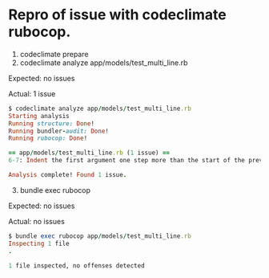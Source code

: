 # Repro of issue with codeclimate rubocop.

1. codeclimate prepare
2. codeclimate analyze app/models/test_multi_line.rb

Expected: no issues

Actual: 1 issue

```ruby
$ codeclimate analyze app/models/test_multi_line.rb
Starting analysis
Running structure: Done!
Running bundler-audit: Done!
Running rubocop: Done!

== app/models/test_multi_line.rb (1 issue) ==
6-7: Indent the first argument one step more than the start of the previous line. [rubocop]

Analysis complete! Found 1 issue.
```

3. bundle exec rubocop

Expected: no issues

Actual: no issues

```ruby
$ bundle exec rubocop app/models/test_multi_line.rb
Inspecting 1 file
.

1 file inspected, no offenses detected
```

